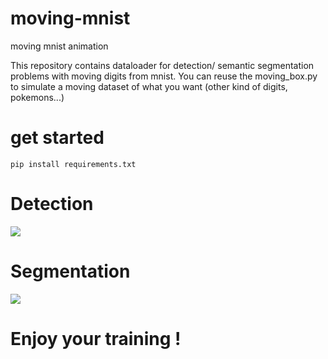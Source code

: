 # moving-mnist
moving mnist animation 

This repository contains dataloader for detection/ semantic segmentation problems with moving digits from mnist.
You can reuse the moving_box.py to simulate a moving dataset of what you want (other kind of digits, pokemons...)

# get started

```
pip install requirements.txt
```


# Detection

![](data/moving_mnist_det.gif)

# Segmentation

![](data/moving_mnist_seg.gif)


# Enjoy your training !

